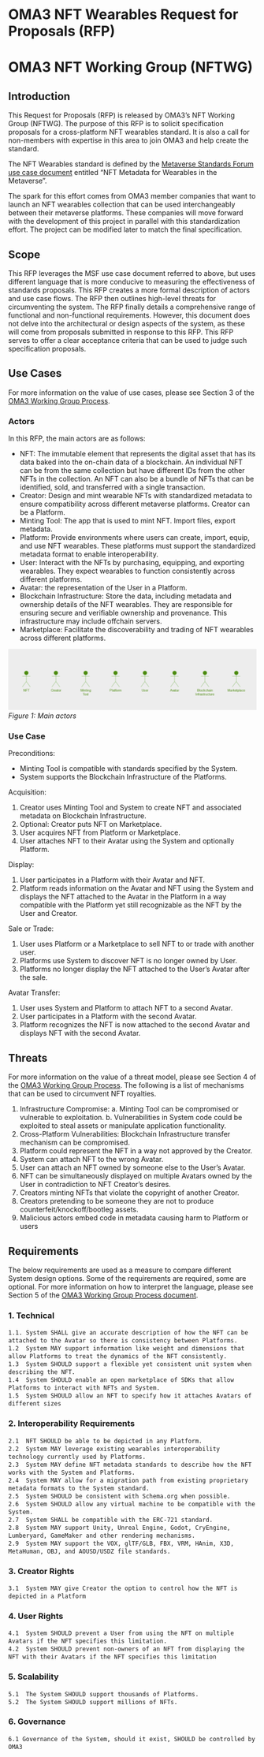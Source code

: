 # OMA3 NFT Wearables Request for Proposals (RFP)
# OMA3 NFT Working Group (NFTWG)

## Introduction

This Request for Proposals (RFP) is released by OMA3’s NFT Working Group (NFTWG). The purpose of this RFP is to solicit specification proposals for a cross-platform NFT wearables standard.  It is also a call for non-members with expertise in this area to join OMA3 and help create the standard.

The NFT Wearables standard is defined by the [Metaverse Standards Forum use case document](https://docs.google.com/document/d/1DaHzeooAMzg3fYxXh3FlIgPPlCPFt6Ot8avKp-sqtBY/) entitled “NFT Metadata for Wearables in the Metaverse”.  

The spark for this effort comes from OMA3 member companies that want to launch an NFT wearables collection that can be used interchangeably between their metaverse platforms.  These companies will move forward with the development of this project in parallel with this standardization effort.  The project can be modified later to match the final specification.

## Scope

This RFP leverages the MSF use case document referred to above, but uses different language that is more conducive to measuring the effectiveness of standards proposals.  This RFP creates a more formal description of actors and use case flows. The RFP then outlines high-level threats for circumventing the system.  The RFP finally details a comprehensive range of functional and non-functional requirements. However, this document does not delve into the architectural or design aspects of the system, as these will come from proposals submitted in response to this RFP. This RFP serves to offer a clear acceptance criteria that can be used to judge such specification proposals.

## Use Cases

For more information on the value of use cases, please see Section 3 of the [OMA3 Working Group Process](https://github.com/oma3dao/working-group-process/blob/main/working-group-process.md). 

### Actors

In this RFP, the main actors are as follows:

  * NFT: The immutable element that represents the digital asset that has its data baked into the on-chain data of a blockchain.  An individual NFT can be from the same collection but have different IDs from the other NFTs in the collection.  An NFT can also be a bundle of NFTs that can be identified, sold, and transferred with a single transaction.
  * Creator: Design and mint wearable NFTs with standardized metadata to ensure compatibility across different metaverse platforms.  Creator can be a Platform.
  * Minting Tool: The app that is used to mint NFT. Import files, export metadata.
  * Platform: Provide environments where users can create, import, equip, and use NFT wearables. These platforms must support the standardized metadata format to enable interoperability.
  * User: Interact with the NFTs by purchasing, equipping, and exporting wearables. They expect wearables to function consistently across different platforms.
  * Avatar: the representation of the User in a Platform.
  * Blockchain Infrastructure: Store the data, including metadata and ownership details of the NFT wearables. They are responsible for ensuring secure and verifiable ownership and provenance.  This infrastructure may include offchain servers.
  * Marketplace: Facilitate the discoverability and trading of NFT wearables across different platforms.

![Figure1](https://github.com/oma3dao/nft-assets-rfp/blob/main/figure%201.png)  
_Figure 1: Main actors_  

### Use Case

Preconditions:
  * Minting Tool is compatible with standards specified by the System.
  * System supports the Blockchain Infrastructure of the Platforms.

Acquisition:
  1. Creator uses Minting Tool and System to create NFT and associated metadata on Blockchain Infrastructure.
  2. Optional:  Creator puts NFT on Marketplace.
  3. User acquires NFT from Platform or Marketplace.
  4. User attaches NFT to their Avatar using the System and optionally Platform.

Display:
  1. User participates in a Platform with their Avatar and NFT.
  2. Platform reads information on the Avatar and NFT using the System and displays the NFT attached to the Avatar in the Platform in a way compatible with the Platform yet still recognizable as the NFT by the User and Creator.

Sale or Trade:
  1. User uses Platform or a Marketplace to sell NFT to or trade with another user.
  2. Platforms use System to discover NFT is no longer owned by User.
  3. Platforms no longer display the NFT attached to the User’s Avatar after the sale.

Avatar Transfer:
  1. User uses System and Platform to attach NFT to a second Avatar.
  2. User participates in a Platform with the second Avatar.
  3. Platform recognizes the NFT is now attached to the second Avatar and displays NFT with the second Avatar.

## Threats

For more information on the value of a threat model, please see Section 4 of the [OMA3 Working Group Process](https://github.com/oma3dao/working-group-process).  The following is a list of mechanisms that can be used to circumvent NFT royalties.

  1. Infrastructure Compromise:
        a. Minting Tool can be compromised or vulnerable to exploitation.
        b. Vulnerabilities in System code could be exploited to steal assets or manipulate application functionality.
  2. Cross-Platform Vulnerabilities: Blockchain Infrastructure transfer mechanism can be compromised.
  3. Platform could represent the NFT in a way not approved by the Creator.
  4. System can attach NFT to the wrong Avatar.
  5. User can attach an NFT owned by someone else to the User’s Avatar.
  6. NFT can be simultaneously displayed on multiple Avatars owned by the User in contradiction to NFT Creator’s desires.
  7. Creators minting NFTs that violate the copyright of another Creator.
  8. Creators pretending to be someone they are not to produce counterfeit/knockoff/bootleg assets.
  9. Malicious actors embed code in metadata causing harm to Platform or users

## Requirements

The below requirements are used as a measure to compare different System design options.  Some of the requirements are required, some are optional.  For more information on how to interpret the language, please see Section 5 of the [OMA3 Working Group Process document](https://github.com/oma3dao/working-group-process). 

### 1. Technical
    1.1. System SHALL give an accurate description of how the NFT can be attached to the Avatar so there is consistency between Platforms.
    1.2  System MAY support information like weight and dimensions that allow Platforms to treat the dynamics of the NFT consistently.
    1.3  System SHOULD support a flexible yet consistent unit system when describing the NFT.
    1.4  System SHOULD enable an open marketplace of SDKs that allow Platforms to interact with NFTs and System.
    1.5  System SHOULD allow an NFT to specify how it attaches Avatars of different sizes
### 2. Interoperability Requirements
    2.1  NFT SHOULD be able to be depicted in any Platform.
    2.2  System MAY leverage existing wearables interoperability technology currently used by Platforms.
    2.3  System MAY define NFT metadata standards to describe how the NFT works with the System and Platforms.
    2.4  System MAY allow for a migration path from existing proprietary metadata formats to the System standard.
    2.5  System SHOULD be consistent with Schema.org when possible.
    2.6  System SHOULD allow any virtual machine to be compatible with the System.
    2.7  System SHALL be compatible with the ERC-721 standard.
    2.8  System MAY support Unity, Unreal Engine, Godot, CryEngine, Lumberyard, GameMaker and other rendering mechanisms.
    2.9  System MAY support the VOX, glTF/GLB, FBX, VRM, HAnim, X3D, MetaHuman, OBJ, and AOUSD/USDZ file standards.
### 3. Creator Rights
    3.1  System MAY give Creator the option to control how the NFT is depicted in a Platform
### 4. User Rights
    4.1  System SHOULD prevent a User from using the NFT on multiple Avatars if the NFT specifies this limitation.
    4.2  System SHOULD prevent non-owners of an NFT from displaying the NFT with their Avatars if the NFT specifies this limitation
### 5. Scalability
    5.1  The System SHOULD support thousands of Platforms.
    5.2  The System SHOULD support millions of NFTs.
### 6. Governance
    6.1 Governance of the System, should it exist, SHOULD be controlled by OMA3
